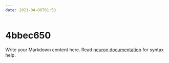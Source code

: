 ```yaml
---
date: 2021-04-06T01:58
---
```


# 4bbec650

Write your Markdown content here. Read [neuron documentation](https://neuron.zettel.page/2011404.html) for syntax help.

